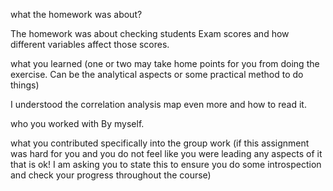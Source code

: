 what the homework was about?

The homework was about checking students Exam scores and how different variables affect those scores.

what you learned (one or two may take home points for you from doing the exercise. Can be the analytical aspects or some practical method to do things)

I understood the correlation analysis map even more and how to read it.

who you worked with
By myself.

what you contributed specifically into the group work (if this assignment was hard for you and you do not feel like you were leading any aspects 
of it that is ok! I am asking you to state this to ensure you do some introspection and check your progress throughout the course)

